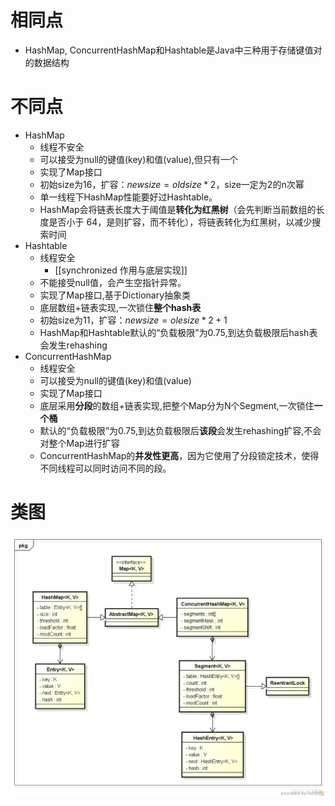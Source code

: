# 相同点
- HashMap, ConcurrentHashMap和Hashtable是Java中三种用于存储键值对的数据结构
# 不同点
- HashMap
	- 线程不安全
	- 可以接受为null的键值(key)和值(value),但只有一个
	- 实现了Map接口
	- 初始size为16，扩容：$newsize = oldsize*2$，size一定为2的n次幂
	- 单一线程下HashMap性能要好过Hashtable。
	-  HashMap会将链表长度大于阈值是**转化为红黑树**（会先判断当前数组的长度是否小于 64，是则扩容，而不转化），将链表转化为红黑树，以减少搜索时间
- Hashtable
	- 线程安全
		- [[synchronized 作用与底层实现]]
	- 不能接受null值，会产生空指针异常。
	- 实现了Map接口,基于Dictionary抽象类
	- 底层数组+链表实现,一次锁住**整个hash表**
	- 初始size为11，扩容：$newsize = olesize*2+1$
	- HashMap和Hashtable默认的“负载极限”为0.75,到达负载极限后hash表会发生rehashing
- ConcurrentHashMap
	- 线程安全
	- 可以接受为null的键值(key)和值(value)
	- 实现了Map接口
	- 底层采用**分段**的数组+链表实现,把整个Map分为N个Segment,一次锁住**一个桶**
	- 默认的“负载极限”为0.75,到达负载极限后**该段**会发生rehashing扩容,不会对整个Map进行扩容
	- ConcurrentHashMap的**并发性更高**，因为它使用了分段锁定技术，使得不同线程可以同时访问不同的段。
# 类图
![](attachments/e0fb14a6e617596418cdb0a26a0a74fa.webp)